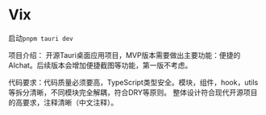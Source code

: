 # Vix


启动`pnpm tauri dev`

项目介绍：
开源Tauri桌面应用项目，MVP版本需要做出主要功能：便捷的AIchat。后续版本会增加便捷截图等功能，第一版不考虑。

代码要求：代码质量必须要高，TypeScript类型安全。模块，组件，hook，utils等拆分清晰，不同模块完全解耦，符合DRY等原则。
整体设计符合现代开源项目的高要求，注释清晰（中文注释）。

